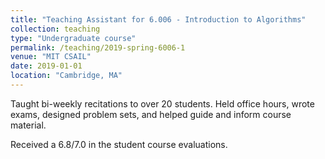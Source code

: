 ```yaml
---
title: "Teaching Assistant for 6.006 - Introduction to Algorithms"
collection: teaching
type: "Undergraduate course"
permalink: /teaching/2019-spring-6006-1
venue: "MIT CSAIL"
date: 2019-01-01
location: "Cambridge, MA"
---
```


Taught bi-weekly recitations to over 20 students. Held office hours, wrote exams, designed problem sets, and helped guide and inform course material.

Received a 6.8/7.0 in the student course evaluations.

